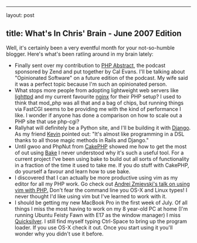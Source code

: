 <hr />

<p>layout: post</p>

<h2>title: What's In Chris' Brain - June 2007 Edition</h2>

<p>Well, it's certainly been a very eventful month for your not-so-humble blogger.  Here's what's been ratling around in my brain lately:
<ul>
<li>Finally sent over my contribution to <a href="http://devzone.zend.com/tag/PHP_Abstract">PHP Abstract</a>, the podcast sponsored by Zend and put together by Cal Evans.  I'll be talking about "Opinionated Software" on a future edition of the podcast.  My wife said it was a perfect topic because I'm such an opinionated person.</li>
<li>What stops more people from adopting lightweight web servers like <a href="http://www.lighttpd.net">lighttpd</a> and my current favourite <a href="http://nginx.net">nginx</a> for their PHP setup?  I used to think that mod_php was all that and a bag of chips, but running things via FastCGI seems to be providing me with the kind of performance I like.  I wonder if anyone has done a comparison on how to scale out a PHP site that use php-cgi?</li>
<li>Rallyhat will definitely be a Python site, and I'll be building it with <a href="http://www.djangoproject.com">Django</a>.  As my friend <a href="http://lazyweb.ca">Kevin</a> pointed out:  "It's almost like programming in a DSL thanks to all those magic methods in Rails and Django."</li>
<li>Until gwoo and PhpNut from <a href="http://www.cakephp.org">CakePHP</a> showed me how to get the most of out using <a href="http://cakebaker.42dh.com/tags/bake/">Bake</a> I never understood why it's such a useful tool.  For a current project I've been using bake to build out all sorts of functionality in a fraction of the time it used to take me.  If you do stuff with CakePHP, do yourself a favour and learn how to use bake.</li>
<li>I discovered that I can actually be more productive using vim as my editor for all my PHP work.  Go check out <a href="http://www.gravitonic.com/talks/">Andrei Zmievski's talk on using vim with PHP.</a> Don't fear the command line you OS-X and Linux types!  I never thought I'd like using vim but I've learned to work with it.</li>
<li>I should be getting my new MacBook Pro in the first week of July.  Of all things I miss the most having to work on my 8 year-old PC at home (I'm running Ubuntu Feisty Fawn with E17 as the window manager) I miss <a href="http://quicksilver.blacktree.com/">Quicksilver</a>.  I still find myself typing Ctrl-Space to bring up the program loader.  If you use OS-X check it out.  Once you start using it you'll wonder why you didn't use it before.</li>
</ul>
</p>
